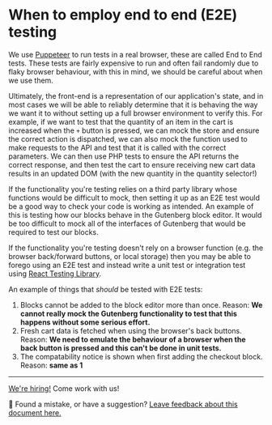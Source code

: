 # When to employ end to end (E2E) testing

We use [Puppeteer](https://pptr.dev/) to run tests in a real browser, these are called End to End tests. These tests are fairly expensive to run and often fail randomly due to flaky browser behaviour, with this in mind, we should be careful about when we use them.

Ultimately, the front-end is a representation of our application's state, and in most cases we will be able
to reliably determine that it is behaving the way we want it to without setting up a full browser environment
to verify this. For example, if we want to test that the quantity of an item in the cart is increased when
the `+` button is pressed, we can mock the store and ensure the correct action is dispatched, we can also mock
the function used to make requests to the API and test that it is called with the correct parameters.
We can then use PHP tests to ensure the API returns the correct response, and then test the cart to ensure
receiving new cart data results in an updated DOM (with the new quantity in the quantity selector!)

If the functionality you're testing relies on a third party library whose functions would be difficult to mock, then
setting it up as an E2E test would be a good way to check your code is working as intended. An example of this
is testing how our blocks behave in the Gutenberg block editor. It would be too difficult to mock all of the
interfaces of Gutenberg that would be required to test our blocks.

If the functionality you're testing doesn't rely on a browser function (e.g. the browser back/forward buttons,
or local storage) then you may be able to forego using an E2E test and instead write a unit test or integration
test using [React Testing Library](https://testing-library.com/docs/react-testing-library/intro/).

An example of things that _should_ be tested with E2E tests:

1.   Blocks cannot be added to the block editor more than once. Reason: **We cannot really mock the Gutenberg functionality
    to test that this happens without some serious effort.**
2.   Fresh cart data is fetched when using the browser's back buttons. Reason: **We need to emulate the behaviour of a
    browser when the back button is pressed and this can't be done in unit tests.**
3.   The compatability notice is shown when first adding the checkout block. Reason: **same as 1**

<!-- FEEDBACK -->
---

[We're hiring!](https://woocommerce.com/careers/) Come work with us!

🐞 Found a mistake, or have a suggestion? [Leave feedback about this document here.](https://github.com/woocommerce/woocommerce-gutenberg-products-block/issues/new?assignees=&labels=type%3A+documentation&template=--doc-feedback.md&title=Feedback%20on%20./docs/testing/when-to-employ-e2e-testing.md)
<!-- /FEEDBACK -->

